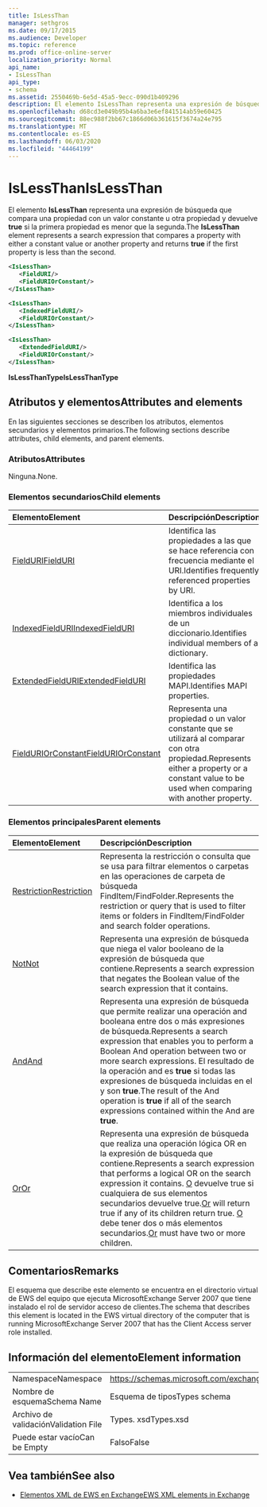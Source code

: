 ```yaml
---
title: IsLessThan
manager: sethgros
ms.date: 09/17/2015
ms.audience: Developer
ms.topic: reference
ms.prod: office-online-server
localization_priority: Normal
api_name:
- IsLessThan
api_type:
- schema
ms.assetid: 2550469b-6e5d-45a5-9ecc-090d1b409296
description: El elemento IsLessThan representa una expresión de búsqueda que compara una propiedad con un valor constante u otra propiedad y devuelve true si la primera propiedad es menor que la segunda.
ms.openlocfilehash: d68cd3e049b95b4a6ba3e6ef841514ab59e60425
ms.sourcegitcommit: 88ec988f2bb67c1866d06b361615f3674a24e795
ms.translationtype: MT
ms.contentlocale: es-ES
ms.lasthandoff: 06/03/2020
ms.locfileid: "44464199"
---
```

# <a name="islessthan"></a><span data-ttu-id="20d76-103">IsLessThan</span><span class="sxs-lookup"><span data-stu-id="20d76-103">IsLessThan</span></span>

<span data-ttu-id="20d76-104">El elemento **IsLessThan** representa una expresión de búsqueda que compara una propiedad con un valor constante u otra propiedad y devuelve **true** si la primera propiedad es menor que la segunda.</span><span class="sxs-lookup"><span data-stu-id="20d76-104">The **IsLessThan** element represents a search expression that compares a property with either a constant value or another property and returns **true** if the first property is less than the second.</span></span> 
  
```xml
<IsLessThan>
   <FieldURI/>
   <FieldURIOrConstant/>
</IsLessThan>
```

```xml
<IsLessThan>
   <IndexedFieldURI/> 
   <FieldURIOrConstant/>
</IsLessThan>
```

```xml
<IsLessThan>
   <ExtendedFieldURI/>
   <FieldURIOrConstant/>
</IsLessThan>
```

<span data-ttu-id="20d76-105">**IsLessThanType**</span><span class="sxs-lookup"><span data-stu-id="20d76-105">**IsLessThanType**</span></span>

## <a name="attributes-and-elements"></a><span data-ttu-id="20d76-106">Atributos y elementos</span><span class="sxs-lookup"><span data-stu-id="20d76-106">Attributes and elements</span></span>

<span data-ttu-id="20d76-107">En las siguientes secciones se describen los atributos, elementos secundarios y elementos primarios.</span><span class="sxs-lookup"><span data-stu-id="20d76-107">The following sections describe attributes, child elements, and parent elements.</span></span>
  
### <a name="attributes"></a><span data-ttu-id="20d76-108">Atributos</span><span class="sxs-lookup"><span data-stu-id="20d76-108">Attributes</span></span>

<span data-ttu-id="20d76-109">Ninguna.</span><span class="sxs-lookup"><span data-stu-id="20d76-109">None.</span></span>
  
### <a name="child-elements"></a><span data-ttu-id="20d76-110">Elementos secundarios</span><span class="sxs-lookup"><span data-stu-id="20d76-110">Child elements</span></span>

|<span data-ttu-id="20d76-111">**Elemento**</span><span class="sxs-lookup"><span data-stu-id="20d76-111">**Element**</span></span>|<span data-ttu-id="20d76-112">**Descripción**</span><span class="sxs-lookup"><span data-stu-id="20d76-112">**Description**</span></span>|
|:-----|:-----|
|[<span data-ttu-id="20d76-113">FieldURI</span><span class="sxs-lookup"><span data-stu-id="20d76-113">FieldURI</span></span>](fielduri.md) <br/> |<span data-ttu-id="20d76-114">Identifica las propiedades a las que se hace referencia con frecuencia mediante el URI.</span><span class="sxs-lookup"><span data-stu-id="20d76-114">Identifies frequently referenced properties by URI.</span></span>  <br/> |
|[<span data-ttu-id="20d76-115">IndexedFieldURI</span><span class="sxs-lookup"><span data-stu-id="20d76-115">IndexedFieldURI</span></span>](indexedfielduri.md) <br/> |<span data-ttu-id="20d76-116">Identifica a los miembros individuales de un diccionario.</span><span class="sxs-lookup"><span data-stu-id="20d76-116">Identifies individual members of a dictionary.</span></span>  <br/> |
|[<span data-ttu-id="20d76-117">ExtendedFieldURI</span><span class="sxs-lookup"><span data-stu-id="20d76-117">ExtendedFieldURI</span></span>](extendedfielduri.md) <br/> |<span data-ttu-id="20d76-118">Identifica las propiedades MAPI.</span><span class="sxs-lookup"><span data-stu-id="20d76-118">Identifies MAPI properties.</span></span>  <br/> |
|[<span data-ttu-id="20d76-119">FieldURIOrConstant</span><span class="sxs-lookup"><span data-stu-id="20d76-119">FieldURIOrConstant</span></span>](fielduriorconstant.md) <br/> |<span data-ttu-id="20d76-120">Representa una propiedad o un valor constante que se utilizará al comparar con otra propiedad.</span><span class="sxs-lookup"><span data-stu-id="20d76-120">Represents either a property or a constant value to be used when comparing with another property.</span></span>  <br/> |
   
### <a name="parent-elements"></a><span data-ttu-id="20d76-121">Elementos principales</span><span class="sxs-lookup"><span data-stu-id="20d76-121">Parent elements</span></span>

|<span data-ttu-id="20d76-122">**Elemento**</span><span class="sxs-lookup"><span data-stu-id="20d76-122">**Element**</span></span>|<span data-ttu-id="20d76-123">**Descripción**</span><span class="sxs-lookup"><span data-stu-id="20d76-123">**Description**</span></span>|
|:-----|:-----|
|[<span data-ttu-id="20d76-124">Restriction</span><span class="sxs-lookup"><span data-stu-id="20d76-124">Restriction</span></span>](restriction.md) <br/> |<span data-ttu-id="20d76-125">Representa la restricción o consulta que se usa para filtrar elementos o carpetas en las operaciones de carpeta de búsqueda FindItem/FindFolder.</span><span class="sxs-lookup"><span data-stu-id="20d76-125">Represents the restriction or query that is used to filter items or folders in FindItem/FindFolder and search folder operations.</span></span>  <br/> |
|[<span data-ttu-id="20d76-126">Not</span><span class="sxs-lookup"><span data-stu-id="20d76-126">Not</span></span>](not.md) <br/> |<span data-ttu-id="20d76-127">Representa una expresión de búsqueda que niega el valor booleano de la expresión de búsqueda que contiene.</span><span class="sxs-lookup"><span data-stu-id="20d76-127">Represents a search expression that negates the Boolean value of the search expression that it contains.</span></span>  <br/> |
|[<span data-ttu-id="20d76-128">And</span><span class="sxs-lookup"><span data-stu-id="20d76-128">And</span></span>](and.md) <br/> |<span data-ttu-id="20d76-129">Representa una expresión de búsqueda que permite realizar una operación and booleana entre dos o más expresiones de búsqueda.</span><span class="sxs-lookup"><span data-stu-id="20d76-129">Represents a search expression that enables you to perform a Boolean And operation between two or more search expressions.</span></span> <span data-ttu-id="20d76-130">El resultado de la operación and es **true** si todas las expresiones de búsqueda incluidas en el y son **true**.</span><span class="sxs-lookup"><span data-stu-id="20d76-130">The result of the And operation is **true** if all of the search expressions contained within the And are **true**.</span></span>  <br/> |
|[<span data-ttu-id="20d76-131">Or</span><span class="sxs-lookup"><span data-stu-id="20d76-131">Or</span></span>](or.md) <br/> |<span data-ttu-id="20d76-132">Representa una expresión de búsqueda que realiza una operación lógica OR en la expresión de búsqueda que contiene.</span><span class="sxs-lookup"><span data-stu-id="20d76-132">Represents a search expression that performs a logical OR on the search expression it contains.</span></span> <span data-ttu-id="20d76-133">[O](or.md) devuelve true si cualquiera de sus elementos secundarios devuelve true.</span><span class="sxs-lookup"><span data-stu-id="20d76-133">[Or](or.md) will return true if any of its children return true.</span></span> <span data-ttu-id="20d76-134">[O](or.md) debe tener dos o más elementos secundarios.</span><span class="sxs-lookup"><span data-stu-id="20d76-134">[Or](or.md) must have two or more children.</span></span>  <br/> |
   
## <a name="remarks"></a><span data-ttu-id="20d76-135">Comentarios</span><span class="sxs-lookup"><span data-stu-id="20d76-135">Remarks</span></span>

<span data-ttu-id="20d76-136">El esquema que describe este elemento se encuentra en el directorio virtual de EWS del equipo que ejecuta MicrosoftExchange Server 2007 que tiene instalado el rol de servidor acceso de clientes.</span><span class="sxs-lookup"><span data-stu-id="20d76-136">The schema that describes this element is located in the EWS virtual directory of the computer that is running MicrosoftExchange Server 2007 that has the Client Access server role installed.</span></span>
  
## <a name="element-information"></a><span data-ttu-id="20d76-137">Información del elemento</span><span class="sxs-lookup"><span data-stu-id="20d76-137">Element information</span></span>

|||
|:-----|:-----|
|<span data-ttu-id="20d76-138">Namespace</span><span class="sxs-lookup"><span data-stu-id="20d76-138">Namespace</span></span>  <br/> |https://schemas.microsoft.com/exchange/services/2006/types  <br/> |
|<span data-ttu-id="20d76-139">Nombre de esquema</span><span class="sxs-lookup"><span data-stu-id="20d76-139">Schema Name</span></span>  <br/> |<span data-ttu-id="20d76-140">Esquema de tipos</span><span class="sxs-lookup"><span data-stu-id="20d76-140">Types schema</span></span>  <br/> |
|<span data-ttu-id="20d76-141">Archivo de validación</span><span class="sxs-lookup"><span data-stu-id="20d76-141">Validation File</span></span>  <br/> |<span data-ttu-id="20d76-142">Types. xsd</span><span class="sxs-lookup"><span data-stu-id="20d76-142">Types.xsd</span></span>  <br/> |
|<span data-ttu-id="20d76-143">Puede estar vacío</span><span class="sxs-lookup"><span data-stu-id="20d76-143">Can be Empty</span></span>  <br/> |<span data-ttu-id="20d76-144">Falso</span><span class="sxs-lookup"><span data-stu-id="20d76-144">False</span></span>  <br/> |
   
## <a name="see-also"></a><span data-ttu-id="20d76-145">Vea también</span><span class="sxs-lookup"><span data-stu-id="20d76-145">See also</span></span>

- [<span data-ttu-id="20d76-146">Elementos XML de EWS en Exchange</span><span class="sxs-lookup"><span data-stu-id="20d76-146">EWS XML elements in Exchange</span></span>](ews-xml-elements-in-exchange.md)

